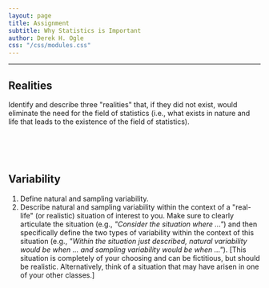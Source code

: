 ```yaml
---
layout: page
title: Assignment
subtitle: Why Statistics is Important
author: Derek H. Ogle
css: "/css/modules.css"
---
```


----

## Realities
Identify and describe three "realities" that, if they did not exist, would eliminate the need for the field of statistics (i.e., what exists in nature and life that leads to the existence of the field of statistics).

<br><br><br>

## Variability
1. Define natural and sampling variability.
1. Describe natural and sampling variability within the context of a "real-life" (or realistic) situation of interest to you. Make sure to clearly articulate the situation (e.g., *"Consider the situation where ..."*) and then specifically define the two types of variability within the context of this situation (e.g., *"Within the situation just described, natural variability would be when ... and sampling variability would be when ..."*). [This situation is completely of your choosing and can be fictitious, but should be realistic. Alternatively, think of a situation that may have arisen in one of your other classes.]
